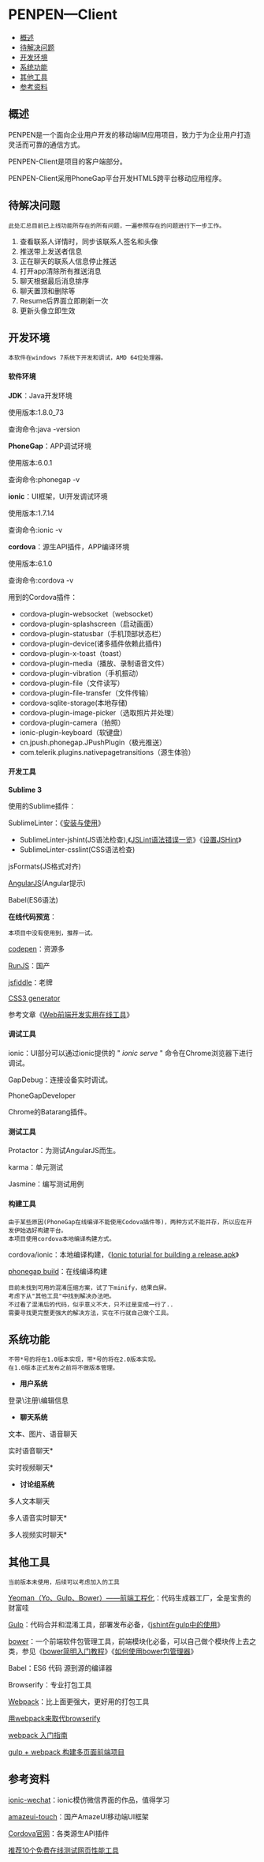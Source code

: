 # PENPEN—Client

* [概述](#概述)
* [待解决问题](#待解决问题)
* [开发环境](#开发环境)
* [系统功能](#系统功能)
* [其他工具](#其他工具)
* [参考资料](#参考资料)

## 概述

PENPEN是一个面向企业用户开发的移动端IM应用项目，致力于为企业用户打造灵活而可靠的通信方式。

PENPEN-Client是项目的客户端部分。

PENPEN-Client采用PhoneGap平台开发HTML5跨平台移动应用程序。

## 待解决问题

```
此处汇总目前已上线功能所存在的所有问题，一遍参照存在的问题进行下一步工作。
```

1. 查看联系人详情时，同步该联系人签名和头像
2. 推送带上发送者信息
3. 正在聊天的联系人信息停止推送
4. 打开app清除所有推送消息
5. 聊天根据最后消息排序
6. 聊天置顶和删除等
7. Resume后界面立即刷新一次
8. 更新头像立即生效

## 开发环境

```
本软件在windows 7系统下开发和调试，AMD 64位处理器。
```

#### 软件环境

**JDK**：Java开发环境

使用版本:1.8.0_73

查询命令:java -version

**PhoneGap**：APP调试环境

使用版本:6.0.1

查询命令:phonegap -v

**ionic**：UI框架，UI开发调试环境

使用版本:1.7.14

查询命令:ionic -v

**cordova**：源生API插件，APP编译环境

使用版本:6.1.0

查询命令:cordova -v

用到的Cordova插件：

- cordova-plugin-websocket（websocket）
- cordova-plugin-splashscreen（启动画面）
- cordova-plugin-statusbar（手机顶部状态栏）
- cordova-plugin-device(诸多插件依赖此插件)
- cordova-plugin-x-toast（toast）
- cordova-plugin-media（播放、录制语音文件）
- cordova-plugin-vibration（手机振动）
- cordova-plugin-file（文件读写）
- cordova-plugin-file-transfer（文件传输）
- cordova-sqlite-storage(本地存储)
- cordova-plugin-image-picker（选取照片并处理）
- cordova-plugin-camera（拍照）
- ionic-plugin-keyboard（软键盘）
- cn.jpush.phonegap.JPushPlugin（极光推送）
- com.telerik.plugins.nativepagetransitions（源生体验）

#### 开发工具

**Sublime 3**

使用的Sublime插件：

SublimeLinter：《[安装与使用](http://gaohaoyang.github.io/2015/03/26/sublimeLinter/)》
- SublimeLinter-jshint(JS语法检查),《[JSLint语法错误一览](http://www.zystudios.cn/blog/post/70.Shtml)》《[设置JSHint](https://segmentfault.com/a/1190000000512948)》
- SublimeLinter-csslint(CSS语法检查)

jsFormats(JS格式对齐)

[AngularJS](https://github.com/angular-ui/AngularJS-sublime-package)(Angular提示)

Babel(ES6语法)

**在线代码预览**：

```
本项目中没有使用到，推荐一试。
```

[codepen](http://codepen.io/)：资源多

[RunJS](http://runjs.cn/)：国产

[jsfiddle](jsfiddle.net)：老牌

[CSS3 generator]()

参考文章《[Web前端开发实用在线工具](http://www.php100.com/html/webkaifa/DIV_CSS/2013/0107/11896.html)》

#### 调试工具

ionic：UI部分可以通过ionic提供的 " *ionic serve* " 命令在Chrome浏览器下进行调试。

GapDebug：连接设备实时调试。

PhoneGapDeveloper

Chrome的Batarang插件。

#### 测试工具

Protactor：为测试AngularJS而生。

karma：单元测试

Jasmine：编写测试用例

#### 构建工具

```
由于某些原因(PhoneGap在线编译不能使用Codova插件等)，两种方式不能并存，所以应在开发伊始选好构建平台。
本项目使用cordova本地编译构建方式。
```

cordova/ionic：本地编译构建，《[Ionic toturial for building a release.apk](https://forum.ionicframework.com/t/ionic-toturial-for-building-a-release-apk/15758)》

[phonegap build](https://build.phonegap.com)：在线编译构建

```
目前未找到可用的混淆压缩方案，试了下minify，结果白屏。
考虑下从"其他工具"中找到解决办法吧。
不过看了混淆后的代码，似乎意义不大，只不过是变成一行了..
需要寻找更完整更强大的解决方法，实在不行就自己做个工具。
```

## 系统功能

```
不带*号的将在1.0版本实现，带*号的将在2.0版本实现。
在1.0版本正式发布之前将不做版本管理。
```

- **用户系统**

登录\注册\编辑信息

- **聊天系统**

文本、图片、语音聊天

实时语音聊天*

实时视频聊天*

- **讨论组系统** 

多人文本聊天

多人语音实时聊天*

多人视频实时聊天*

## 其他工具

```
当前版本未使用，后续可以考虑加入的工具
```

[Yeoman（Yo、Gulp、Bower）——前端工程化](http://yeoman.io/)：代码生成器工厂，全是宝贵的财富哇

[Gulp](http://www.gulpjs.com.cn/)：代码合并和混淆工具，部署发布必备，《[jshint在gulp中的使用](http://www.xiabingbao.com/gulp/2015/10/15/gulp-jshint/)》

[bower](http://bower.io/)：一个前端软件包管理工具，前端模块化必备，可以自己做个模块传上去之类，参见《[bower简明入门教程](http://www.wtoutiao.com/p/i1e8nJ.html)》《[如何使用bower包管理器](https://www.douban.com/note/495604729/)》

Babel：ES6 代码 源到源的编译器

Browserify：专业打包工具

[Webpack](http://webpack.github.io/)：比上面更强大，更好用的打包工具

[用webpack来取代browserify](https://segmentfault.com/a/1190000002490637)

[webpack 入门指南](http://www.w2bc.com/Article/50764)

[gulp + webpack 构建多页面前端项目](http://www.open-open.com/news/view/1c51682)

## 参考资料

[ionic-wechat](https://github.com/Frogmarch/ionic-wechat)：ionic模仿微信界面的作品，值得学习

[amazeui-touch](https://github.com/amazeui/amazeui-touch)：国产AmazeUI移动端UI框架

[Cordova官网](http://cordova.apache.org/)：各类源生API插件

[推荐10个免费在线测试网页性能工具](http://www.daqianduan.com/3962.html)
